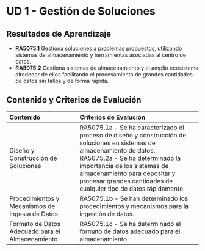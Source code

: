 # UD 1 - Gestión de Soluciones

## Resultados de Aprendizaje

- **RA5075.1** Gestiona soluciones a problemas propuestos, utilizando sistemas de almacenamiento y herramientas asociadas al centro de datos.
- **RA5075.2** Gestiona sistemas de almacenamiento y el amplio ecosistema alrededor de ellos facilitando el procesamiento de grandes cantidades de datos sin fallos y de forma rápida.

## Contenido y Criterios de Evalución

| **Contenido** | **Criterios de Evalución** |
| :-- | :-- |
| Diseño y Construcción de Soluciones | RA5075.1a - Se ha caracterizado el proceso de diseño y construcción de soluciones en sistemas de almacenamiento de datos. </br> RA5075.2a - Se ha determinado la importancia de los sistemas de almacenamiento para depositar y procesar grandes cantidades de cualquier tipo de datos rápidamente. |
| Procedimientos y Mecanismos de Ingesta de Datos | RA5075.1b - Se han determinado los procedimientos y mecanismos para la ingestión de datos. |
| Formato de Datos Adecuado para el Almacenamiento | RA5075.1c - Se ha determinado el formato de datos adecuado para el almacenamiento. |
